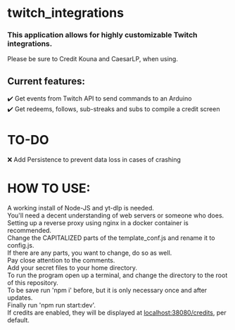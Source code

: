 # twitch_integrations  
### This application allows for highly customizable Twitch integrations.  
Please be sure to Credit Kouna and CaesarLP, when using.
## Current features:  
✔️ Get events from Twitch API to send commands to an Arduino  
✔️ Get redeems, follows, sub-streaks and subs to compile a credit screen

# TO-DO  
❌ Add Persistence to prevent data loss in cases of crashing  

# HOW TO USE:  

A working install of Node-JS and yt-dlp is needed.  
You'll need a decent understanding of web servers or someone who does.  
Setting up a reverse proxy using nginx in a docker container is recommended.  
Change the CAPITALIZED parts of the template_conf.js and rename it to config.js.  
If there are any parts, you want to change, do so as well.  
Pay close attention to the comments.  
Add your secret files to your home directory.  
To run the program open up a terminal, and change the directory to the root of this repository.  
To be save run 'npm i' before, but it is only necessary once and after updates.  
Finally run 'npm run start:dev'.  
If credits are enabled, they will be displayed at [localhost:38080/credits](http://localhost:38080/credits), per default.  


